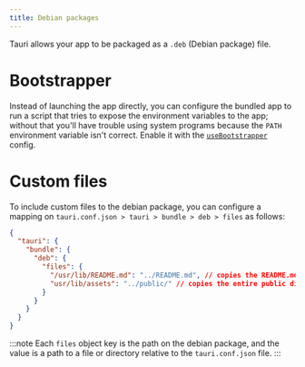 ```yaml
---
title: Debian packages
---
```


Tauri allows your app to be packaged as a `.deb` (Debian package) file.

# Bootstrapper

Instead of launching the app directly, you can configure the bundled app to run a script that tries to expose the environment variables to the app; without that you'll have trouble using system programs because the `PATH` environment variable isn't correct. Enable it with the <a href="/docs/api/config#tauri.bundle.deb.useBootstrapper">`useBootstrapper`</a> config.

# Custom files

To include custom files to the debian package, you can configure a mapping on `tauri.conf.json > tauri > bundle > deb > files` as follows:

```json
{
  "tauri": {
    "bundle": {
      "deb": {
        "files": {
          "/usr/lib/README.md": "../README.md", // copies the README.md file to /usr/lib/README.md
          "usr/lib/assets": "../public/" // copies the entire public directory to /usr/lib/assets
        }
      }
    }
  }
}
```

:::note
Each `files` object key is the path on the debian package, and the value is a path to a file or directory relative to the `tauri.conf.json` file.
:::
